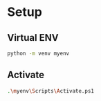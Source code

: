 # Setup
 
 
## Virtual ENV
 
```bash
python -m venv myenv
```
 
## Activate
 
```sh
.\myenv\Scripts\Activate.ps1
```

